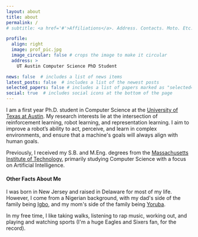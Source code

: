 ```yaml
---
layout: about
title: about
permalink: /
# subtitle: <a href='#'>Affiliations</a>. Address. Contacts. Moto. Etc.

profile:
  align: right
  image: prof_pic.jpg
  image_circular: false # crops the image to make it circular
  address: >
    UT Austin Computer Science PhD Student

news: false  # includes a list of news items
latest_posts: false  # includes a list of the newest posts
selected_papers: false # includes a list of papers marked as "selected={true}"
social: true  # includes social icons at the bottom of the page
---
```

I am a first year Ph.D. student in Computer Science at the [University of Texas at Austin](https://www.cs.utexas.edu/). My research interests lie at the intersection of reinforcement learning, robot learning, and representation learning. I aim to improve a robot’s ability to act, perceive, and learn in complex environments, and ensure that a machine's goals will always align with human goals.

Previously, I received my S.B. and M.Eng. degrees from the [Massachusetts Institute of Technology](https://web.mit.edu/), primarily studying Computer Science with a focus on Artificial Intelligence.

#### Other Facts About Me
I was born in New Jersey and raised in Delaware for most of my life. However, I come from a Nigerian background, with my dad's side of the family being [Igbo](https://en.wikipedia.org/wiki/Igbo_people), and my mom's side of the family being [Yoruba](https://en.wikipedia.org/wiki/Yoruba_people). 

In my free time, I like taking walks, listening to rap music, working out, and playing and watching sports (I'm a huge Eagles and Sixers fan, for the record). 